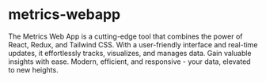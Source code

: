 # metrics-webapp
The Metrics Web App is a cutting-edge tool that combines the power of React, Redux, and Tailwind CSS. With a user-friendly interface and real-time updates, it effortlessly tracks, visualizes, and manages data. Gain valuable insights with ease. Modern, efficient, and responsive - your data, elevated to new heights.
